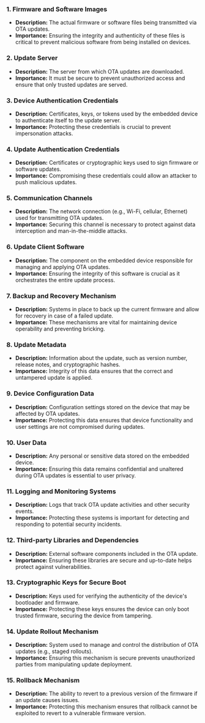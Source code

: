 ### 1. **Firmware and Software Images**
   - **Description:** The actual firmware or software files being transmitted via OTA updates.
   - **Importance:** Ensuring the integrity and authenticity of these files is critical to prevent malicious software from being installed on devices.

### 2. **Update Server**
   - **Description:** The server from which OTA updates are downloaded.
   - **Importance:** It must be secure to prevent unauthorized access and ensure that only trusted updates are served.

### 3. **Device Authentication Credentials**
   - **Description:** Certificates, keys, or tokens used by the embedded device to authenticate itself to the update server.
   - **Importance:** Protecting these credentials is crucial to prevent impersonation attacks.

### 4. **Update Authentication Credentials**
   - **Description:** Certificates or cryptographic keys used to sign firmware or software updates.
   - **Importance:** Compromising these credentials could allow an attacker to push malicious updates.

### 5. **Communication Channels**
   - **Description:** The network connection (e.g., Wi-Fi, cellular, Ethernet) used for transmitting OTA updates.
   - **Importance:** Securing this channel is necessary to protect against data interception and man-in-the-middle attacks.

### 6. **Update Client Software**
   - **Description:** The component on the embedded device responsible for managing and applying OTA updates.
   - **Importance:** Ensuring the integrity of this software is crucial as it orchestrates the entire update process.

### 7. **Backup and Recovery Mechanism**
   - **Description:** Systems in place to back up the current firmware and allow for recovery in case of a failed update.
   - **Importance:** These mechanisms are vital for maintaining device operability and preventing bricking.

### 8. **Update Metadata**
   - **Description:** Information about the update, such as version number, release notes, and cryptographic hashes.
   - **Importance:** Integrity of this data ensures that the correct and untampered update is applied.

### 9. **Device Configuration Data**
   - **Description:** Configuration settings stored on the device that may be affected by OTA updates.
   - **Importance:** Protecting this data ensures that device functionality and user settings are not compromised during updates.

### 10. **User Data**
   - **Description:** Any personal or sensitive data stored on the embedded device.
   - **Importance:** Ensuring this data remains confidential and unaltered during OTA updates is essential to user privacy.

### 11. **Logging and Monitoring Systems**
   - **Description:** Logs that track OTA update activities and other security events.
   - **Importance:** Protecting these systems is important for detecting and responding to potential security incidents.

### 12. **Third-party Libraries and Dependencies**
   - **Description:** External software components included in the OTA update.
   - **Importance:** Ensuring these libraries are secure and up-to-date helps protect against vulnerabilities.

### 13. **Cryptographic Keys for Secure Boot**
   - **Description:** Keys used for verifying the authenticity of the device's bootloader and firmware.
   - **Importance:** Protecting these keys ensures the device can only boot trusted firmware, securing the device from tampering.

### 14. **Update Rollout Mechanism**
   - **Description:** System used to manage and control the distribution of OTA updates (e.g., staged rollouts).
   - **Importance:** Ensuring this mechanism is secure prevents unauthorized parties from manipulating update deployment.

### 15. **Rollback Mechanism**
   - **Description:** The ability to revert to a previous version of the firmware if an update causes issues.
   - **Importance:** Protecting this mechanism ensures that rollback cannot be exploited to revert to a vulnerable firmware version.
